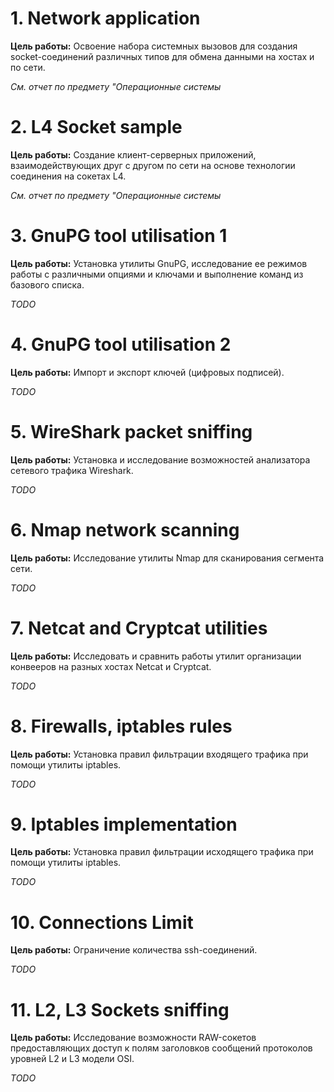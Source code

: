 # 1. Network application

**Цель работы:** Освоение набора системных вызовов для создания 
socket-соединений различных типов для обмена данными на хостах и по сети.

*См. отчет по предмету "Операционные системы*

# 2. L4 Socket sample

**Цель работы:** Создание клиент-серверных приложений, взаимодействующих 
друг с другом по сети на основе технологии соединения на сокетах L4.

*См. отчет по предмету "Операционные системы*

# 3. GnuPG tool utilisation 1

**Цель работы:** Установка утилиты GnuPG, исследование ее режимов 
работы с различными опциями и ключами и выполнение команд из базового списка.

*TODO*

# 4. GnuPG tool utilisation 2

**Цель работы:** Импорт и экспорт ключей (цифровых подписей). 

*TODO*

# 5. WireShark packet sniffing

**Цель работы:** Установка и исследование возможностей анализатора 
сетевого трафика Wireshark.

*TODO*

# 6. Nmap network scanning

**Цель работы:** Исследование утилиты Nmap для сканирования сегмента сети.

*TODO*

# 7. Netcat and Cryptcat utilities

**Цель работы:** Исследовать и сравнить работы утилит организации конвееров на 
разных хостах Netcat и Cryptcat.

*TODO*

# 8. Firewalls, iptables rules

**Цель работы:** Установка правил фильтрации входящего трафика при помощи утилиты iptables.

*TODO*

# 9. Iptables implementation

**Цель работы:** Установка правил фильтрации исходящего трафика при помощи утилиты iptables.

*TODO*

# 10. Connections Limit

**Цель работы:** Ограничение количества ssh-соединений.

*TODO*

# 11. L2, L3 Sockets sniffing

**Цель работы:** Исследование возможности RAW-сокетов предоставляющих доступ к полям заголовков 
сообщений протоколов уровней L2 и L3 модели OSI.

*TODO*
